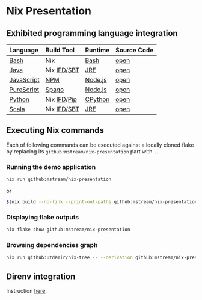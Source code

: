 # Nix Presentation

## Exhibited programming language integration

| Language                                                                | Build Tool                                                                                                             | Runtime                                                                                  | Source Code                                    |
| :---------------------------------------------------------------------- | :--------------------------------------------------------------------------------------------------------------------- | :--------------------------------------------------------------------------------------- | ---------------------------------------------- |
| [Bash](<https://en.wikipedia.org/wiki/Bash_(Unix_shell)>)               | Nix                                                                                                                    | [Bash](<https://en.wikipedia.org/wiki/Bash_(Unix_shell)>)                                | [open](say_hello/bash/default.nix)             |
| [Java](<https://en.wikipedia.org/wiki/Java_(programming_language)>)     | Nix [IFD](https://nixos.wiki/wiki/Import_From_Derivation)/[SBT](<https://en.wikipedia.org/wiki/Sbt_(software)>)        | [JRE](<https://en.wikipedia.org/wiki/Java_(software_platform)#Java_Runtime_Environment>) | [open](say_hello/java_sbt/default.nix)         |
| [JavaScript](https://en.wikipedia.org/wiki/JavaScript)                  | [NPM](<https://en.wikipedia.org/wiki/Npm_(software)>)                                                                  | [Node.js](https://en.wikipedia.org/wiki/Node.js)                                         | [open](say_hello/javascript_npm/default.nix)   |
| [PureScript](https://en.wikipedia.org/wiki/PureScript)                  | [Spago](https://github.com/purescript/spago)                                                                           | [Node.js](https://en.wikipedia.org/wiki/Node.js)                                         | [open](say_hello/purescript_spago/default.nix) |
| [Python](<https://en.wikipedia.org/wiki/Python_(programming_language)>) | Nix [IFD](https://nixos.wiki/wiki/Import_From_Derivation)/[Pip](<https://en.wikipedia.org/wiki/Pip_(package_manager)>) | [CPython](https://en.wikipedia.org/wiki/CPython)                                         | [open](say_hello/python/default.nix)           |
| [Scala](<https://en.wikipedia.org/wiki/Scala_(programming_language)>)   | Nix [IFD](https://nixos.wiki/wiki/Import_From_Derivation)/[SBT](<https://en.wikipedia.org/wiki/Sbt_(software)>)        | [JRE](<https://en.wikipedia.org/wiki/Java_(software_platform)#Java_Runtime_Environment>) | [open](say_hello/scala_sbt/default.nix)        |

## Executing Nix commands

Each of following commands can be executed against a locally cloned flake
by replacing its `github:mstream/nix-presentation` part with `.`.

### Running the demo application

```bash
nix run github:mstream/nix-presentation
```

or

```bash
$(nix build --no-link --print-out-paths github:mstream/nix-presentation)/bin/hello.sh
```

### Displaying flake outputs

```bash
nix flake show github:mstream/nix-presentation
```

### Browsing dependencies graph

```bash
nix run github:utdemir/nix-tree -- --derivation github:mstream/nix-presentation
```

## Direnv integration

Instruction [here](https://github.com/nix-community/nix-direnv).
